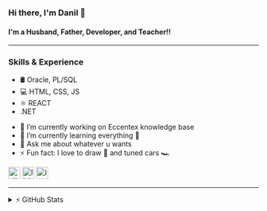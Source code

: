 ### Hi there, I'm Danil 👋

#### I'm a Husband, Father, Developer, and Teacher!!

---

### Skills & Experience

- 🛢️ Oracle, PL/SQL
- 💻 HTML, CSS, JS
- ⚛️ REACT
- .NET

* 🔭 I’m currently working on Eccentex knowledge base
* 🌱 I’m currently learning everything 🤣
* 💬 Ask me about whatever u wants
* ⚡ Fun fact: I love to draw 🎨 and tuned cars 🏎️

[<img src='https://cdn.jsdelivr.net/npm/simple-icons@3.0.1/icons/github.svg' alt='github' height='24'>](https://github.com/CrappyCodeMaker) [<img src='https://cdn.jsdelivr.net/npm/simple-icons@3.0.1/icons/linkedin.svg' alt='linkedin' height='24'>](https://www.linkedin.com/in/dani-dani/) [<img src='https://cdn.jsdelivr.net/npm/simple-icons@3.0.1/icons/instagram.svg' alt='instagram' height='24'>](https://www.instagram.com/danil_ej9/)

---

<details>
  <summary>⚡ GitHub Stats</summary>

![CrappyCodeMaker's GitHub stats](https://github-readme-stats.vercel.app/api?username=CrappyCodeMaker&title_color=eeeeee&bg_color=22272E&text_color=a4b1be&icon_color=ffc83d&hide_border=true&hide_title=false&show_icons=true&count_private=true&hide=contribs,prs) ![Top Langs](https://github-readme-stats.vercel.app/api/top-langs/?username=CrappyCodeMaker&title_color=eeeeee&bg_color=22272E&text_color=a4b1be&icon_color=F1E05B&hide_border=true&hide_title=false&show_icons=true&count_private=true)

</details>
